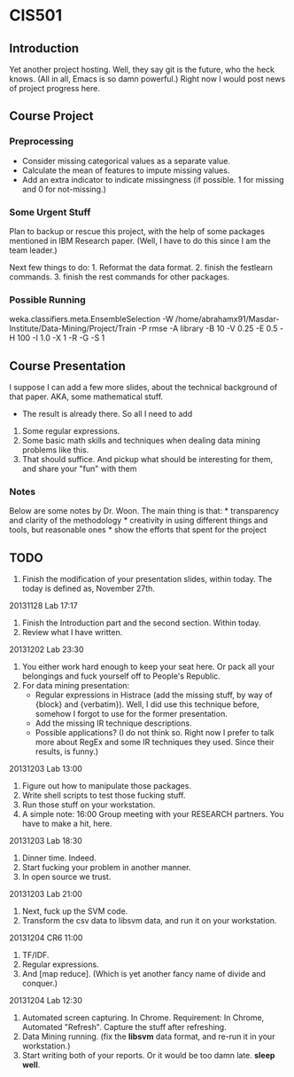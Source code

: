 CIS501
======

## Introduction ##
Yet another project hosting. Well, they say git is the future, who the
heck knows. (All in all, Emacs is so damn powerful.)
Right now I would post news of project progress here.

## Course Project ##

### Preprocessing ###
* Consider missing categorical values as a separate value.
* Calculate the mean of features to impute missing values.
* Add an extra indicator to indicate missingness (if possible. 1 for
  missing and 0 for not-missing.)

### Some Urgent Stuff ###
Plan to backup or rescue this project, with the help of some packages
mentioned in IBM Research paper. (Well, I have to do this since I am
the team leader.)

Next few things to do:
    1. Reformat the data format.
    2. finish the festlearn commands.
    3. finish the rest commands for other packages.

### Possible Running ###
weka.classifiers.meta.EnsembleSelection -W /home/abrahamx91/Masdar-Institute/Data-Mining/Project/Train -P rmse -A library -B 10 -V 0.25 -E 0.5 -H 100 -I 1.0 -X 1 -R -G -S 1

## Course Presentation ##
I suppose I can add a few more slides, about the technical background
of that paper. AKA, some mathematical stuff.

* The result is already there. So all I need to add
1. Some regular expressions.
2. Some basic math skills and techniques when dealing data mining
problems like this.
3. That should suffice. And pickup what should be interesting for
them, and share your "fun" with them

### Notes ###
Below are some notes by Dr. Woon.
The main thing is that:
    * transparency and clarity of the methodology
    * creativity in using different things and tools, but reasonable ones
    * show the efforts that spent for the project


## TODO ##
1. Finish the modification of your presentation slides, within
   today. The today is defined as, November 27th.

20131128 Lab 17:17
1. Finish the Introduction part and the second section. Within today.
2. Review what I have written.

20131202 Lab 23:30
1. You either work hard enough to keep your seat here. Or pack
       all your belongings and fuck yourself off to People's
       Republic.
2. For data mining presentation:
    * Regular expressions in Histrace (add the missing stuff,
      by way of {block} and {verbatim}). Well, I did use this
      technique before, somehow I forgot to use for the former
      presentation.
    * Add the missing IR technique descriptions.
    * Possible applications? (I do not think so. Right now I
      prefer to talk more about RegEx and some IR techniques
      they used. Since their results, is funny.)
    
20131203 Lab 13:00
1. Figure out how to manipulate those packages.
2. Write shell scripts to test those fucking stuff.
3. Run those stuff on your workstation.
4. A simple note: 16:00 Group meeting with your RESEARCH
   partners. You have to make a hit, here.

20131203 Lab 18:30
1. Dinner time. Indeed.
2. Start fucking your problem in another manner.
3. In open source we trust.

20131203 Lab 21:00
1. Next, fuck up the SVM code.
2. Transform the csv data to libsvm data, and run it on your
   workstation. 

20131204 CR6 11:00
1. TF/IDF.
2. Regular expressions.
3. And [map reduce]. (Which is yet another fancy name of divide and
   conquer.)

20131204 Lab 12:30
1. Automated screen capturing. In Chrome.
   Requirement: In Chrome, Automated "Refresh".
   Capture the stuff after refreshing.
2. Data Mining running. (fix the **libsvm** data format, and re-run it
in your workstation.)
3. Start writing both of your reports. Or it would be too damn
   late. **sleep well**.
